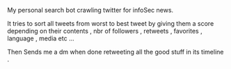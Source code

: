 My personal search bot crawling twitter for infoSec news.

It tries to sort all tweets from worst to best tweet by giving them a score 
depending on their contents , nbr of followers , retweets , favorites , language , media etc ...

Then Sends me a dm when done retweeting all the good stuff in its timeline .

